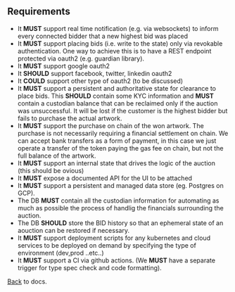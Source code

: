 ## Requirements

- It **MUST** support real time notification (e.g. via websockets) to inform every connected bidder that a new highest bid was placed
- It **MUST** support placing bids (i.e. write to the state) only via revokable authentication. One way to achieve this is to have a REST endpoint protected via oauth2 (e.g. guardian library).
- It **MUST** support google oauth2
- It **SHOULD** support facebook, twitter, linkedin oauth2
- It **COULD** support other type of oauth2 (to be discussed)
- It **MUST** support a persistent and authoritative state for clearance to place bids. This **SHOULD** contain some KYC information and **MUST** contain a custodian balance that can be reclaimed only if the auction was unsuccessful. It will be lost if the customer is the highest bidder but fails to purchase the actual artwork.
- It **MUST** support the purchase on chain of the won artwork. The purchase is not necessarily requiring a financial settlement on chain. We can accept bank transfers as a form of payment, in this case we just operate a transfer of the token paying the gas fee on chain, but not the full balance of the artwork.
- It **MUST** support an internal state that drives the logic of the auction (this should be ovious)
- It **MUST** expose a documented API for the UI to be attached
- It **MUST** support a persistent and managed data store (eg. Postgres on GCP).
- The DB **MUST** contain all the custodian information for automating as much as possible the process of handlig the financials surrounding the auction.
- The DB **SHOULD** store the BID history so that an ephemeral state of an aouction can be restored if necessary.
- It **MUST** support deployment scripts for any kubernetes and cloud services to be deployed on demand by specifying the type of environment (dev,prod ..etc..)
- It **MUST** support a CI via github actions. (We **MUST** have a separate trigger for type spec check and code formatting).

[Back](README.md) to docs.